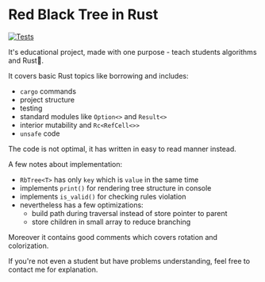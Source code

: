 # Red Black Tree in Rust

[![Tests](https://github.com/chocolacula/rb_tree/actions/workflows/rust.yml/badge.svg)](https://github.com/chocolacula/rb_tree/actions/workflows/rust.yml)

It's educational project, made with one purpose - teach students algorithms and Rust🦀.  

It covers basic Rust topics like borrowing and includes:

- `cargo` commands
- project structure
- testing
- standard modules like `Option<>` and `Result<>`
- interior mutability and `Rc<RefCell<>>`
- `unsafe` code

The code is not optimal, it has written in easy to read manner instead.  

A few notes about implementation:

- `RbTree<T>` has only `key` which is `value` in the same time
- implements `print()` for rendering tree structure in console
- implements `is_valid()` for checking rules violation
- nevertheless has a few optimizations:
  - build path during traversal instead of store pointer to parent
  - store children in small array to reduce branching

Moreover it contains good comments which covers rotation and colorization.

If you're not even a student but have problems understanding, feel free to contact me for explanation.
